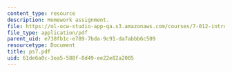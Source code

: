 ```yaml
---
content_type: resource
description: Homework assignment.
file: https://ol-ocw-studio-app-qa.s3.amazonaws.com/courses/7-012-introduction-to-biology-fall-2004/61de6a0c3ea5588f8d49ee22e82a2085_ps7.pdf
file_type: application/pdf
parent_uid: e738fb1c-e789-7bda-9c91-da7abbb6c509
resourcetype: Document
title: ps7.pdf
uid: 61de6a0c-3ea5-588f-8d49-ee22e82a2085
---
```

